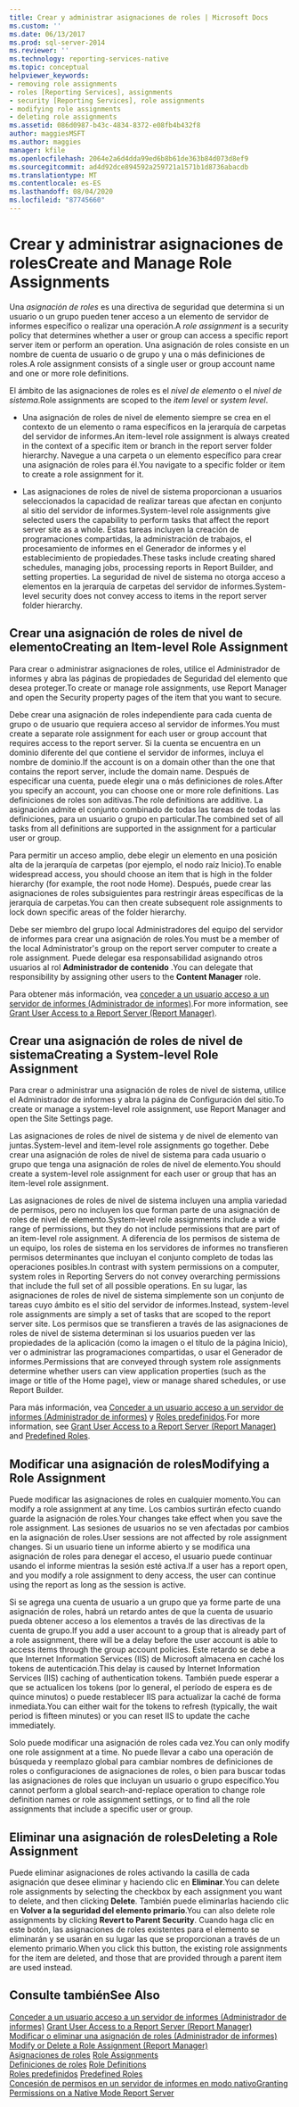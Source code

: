 ```yaml
---
title: Crear y administrar asignaciones de roles | Microsoft Docs
ms.custom: ''
ms.date: 06/13/2017
ms.prod: sql-server-2014
ms.reviewer: ''
ms.technology: reporting-services-native
ms.topic: conceptual
helpviewer_keywords:
- removing role assignments
- roles [Reporting Services], assignments
- security [Reporting Services], role assignments
- modifying role assignments
- deleting role assignments
ms.assetid: 086d0987-b43c-4834-8372-e08fb4b432f8
author: maggiesMSFT
ms.author: maggies
manager: kfile
ms.openlocfilehash: 2064e2a6d4dda99ed6b8b61de363b84d073d8ef9
ms.sourcegitcommit: ad4d92dce894592a259721a1571b1d8736abacdb
ms.translationtype: MT
ms.contentlocale: es-ES
ms.lasthandoff: 08/04/2020
ms.locfileid: "87745660"
---
```

# <a name="create-and-manage-role-assignments"></a><span data-ttu-id="35a81-102">Crear y administrar asignaciones de roles</span><span class="sxs-lookup"><span data-stu-id="35a81-102">Create and Manage Role Assignments</span></span>
  <span data-ttu-id="35a81-103">Una *asignación de roles* es una directiva de seguridad que determina si un usuario o un grupo pueden tener acceso a un elemento de servidor de informes específico o realizar una operación.</span><span class="sxs-lookup"><span data-stu-id="35a81-103">A *role assignment* is a security policy that determines whether a user or group can access a specific report server item or perform an operation.</span></span> <span data-ttu-id="35a81-104">Una asignación de roles consiste en un nombre de cuenta de usuario o de grupo y una o más definiciones de roles.</span><span class="sxs-lookup"><span data-stu-id="35a81-104">A role assignment consists of a single user or group account name and one or more role definitions.</span></span>  
  
 <span data-ttu-id="35a81-105">El ámbito de las asignaciones de roles es el *nivel de elemento* o el *nivel de sistema*.</span><span class="sxs-lookup"><span data-stu-id="35a81-105">Role assignments are scoped to the *item level* or *system level*.</span></span>  
  
-   <span data-ttu-id="35a81-106">Una asignación de roles de nivel de elemento siempre se crea en el contexto de un elemento o rama específicos en la jerarquía de carpetas del servidor de informes.</span><span class="sxs-lookup"><span data-stu-id="35a81-106">An item-level role assignment is always created in the context of a specific item or branch in the report server folder hierarchy.</span></span> <span data-ttu-id="35a81-107">Navegue a una carpeta o un elemento específico para crear una asignación de roles para él.</span><span class="sxs-lookup"><span data-stu-id="35a81-107">You navigate to a specific folder or item to create a role assignment for it.</span></span>  
  
-   <span data-ttu-id="35a81-108">Las asignaciones de roles de nivel de sistema proporcionan a usuarios seleccionados la capacidad de realizar tareas que afectan en conjunto al sitio del servidor de informes.</span><span class="sxs-lookup"><span data-stu-id="35a81-108">System-level role assignments give selected users the capability to perform tasks that affect the report server site as a whole.</span></span> <span data-ttu-id="35a81-109">Estas tareas incluyen la creación de programaciones compartidas, la administración de trabajos, el procesamiento de informes en el Generador de informes y el establecimiento de propiedades.</span><span class="sxs-lookup"><span data-stu-id="35a81-109">These tasks include creating shared schedules, managing jobs, processing reports in Report Builder, and setting properties.</span></span> <span data-ttu-id="35a81-110">La seguridad de nivel de sistema no otorga acceso a elementos en la jerarquía de carpetas del servidor de informes.</span><span class="sxs-lookup"><span data-stu-id="35a81-110">System-level security does not convey access to items in the report server folder hierarchy.</span></span>  
  
## <a name="creating-an-item-level-role-assignment"></a><span data-ttu-id="35a81-111">Crear una asignación de roles de nivel de elemento</span><span class="sxs-lookup"><span data-stu-id="35a81-111">Creating an Item-level Role Assignment</span></span>  
 <span data-ttu-id="35a81-112">Para crear o administrar asignaciones de roles, utilice el Administrador de informes y abra las páginas de propiedades de Seguridad del elemento que desea proteger.</span><span class="sxs-lookup"><span data-stu-id="35a81-112">To create or manage role assignments, use Report Manager and open the Security property pages of the item that you want to secure.</span></span>  
  
 <span data-ttu-id="35a81-113">Debe crear una asignación de roles independiente para cada cuenta de grupo o de usuario que requiera acceso al servidor de informes.</span><span class="sxs-lookup"><span data-stu-id="35a81-113">You must create a separate role assignment for each user or group account that requires access to the report server.</span></span> <span data-ttu-id="35a81-114">Si la cuenta se encuentra en un dominio diferente del que contiene el servidor de informes, incluya el nombre de dominio.</span><span class="sxs-lookup"><span data-stu-id="35a81-114">If the account is on a domain other than the one that contains the report server, include the domain name.</span></span> <span data-ttu-id="35a81-115">Después de especificar una cuenta, puede elegir una o más definiciones de roles.</span><span class="sxs-lookup"><span data-stu-id="35a81-115">After you specify an account, you can choose one or more role definitions.</span></span> <span data-ttu-id="35a81-116">Las definiciones de roles son aditivas.</span><span class="sxs-lookup"><span data-stu-id="35a81-116">The role definitions are additive.</span></span> <span data-ttu-id="35a81-117">La asignación admite el conjunto combinado de todas las tareas de todas las definiciones, para un usuario o grupo en particular.</span><span class="sxs-lookup"><span data-stu-id="35a81-117">The combined set of all tasks from all definitions are supported in the assignment for a particular user or group.</span></span>  
  
 <span data-ttu-id="35a81-118">Para permitir un acceso amplio, debe elegir un elemento en una posición alta de la jerarquía de carpetas (por ejemplo, el nodo raíz Inicio).</span><span class="sxs-lookup"><span data-stu-id="35a81-118">To enable widespread access, you should choose an item that is high in the folder hierarchy (for example, the root node Home).</span></span> <span data-ttu-id="35a81-119">Después, puede crear las asignaciones de roles subsiguientes para restringir áreas específicas de la jerarquía de carpetas.</span><span class="sxs-lookup"><span data-stu-id="35a81-119">You can then create subsequent role assignments to lock down specific areas of the folder hierarchy.</span></span>  
  
 <span data-ttu-id="35a81-120">Debe ser miembro del grupo local Administradores del equipo del servidor de informes para crear una asignación de roles.</span><span class="sxs-lookup"><span data-stu-id="35a81-120">You must be a member of the local Administrator's group on the report server computer to create a role assignment.</span></span> <span data-ttu-id="35a81-121">Puede delegar esa responsabilidad asignando otros usuarios al rol **Administrador de contenido** .</span><span class="sxs-lookup"><span data-stu-id="35a81-121">You can delegate that responsibility by assigning other users to the **Content Manager** role.</span></span>  
  
 <span data-ttu-id="35a81-122">Para obtener más información, vea [conceder a un usuario acceso a un servidor de informes &#40;Administrador de informes&#41;](grant-user-access-to-a-report-server.md).</span><span class="sxs-lookup"><span data-stu-id="35a81-122">For more information, see [Grant User Access to a Report Server &#40;Report Manager&#41;](grant-user-access-to-a-report-server.md).</span></span>  
  
## <a name="creating-a-system-level-role-assignment"></a><span data-ttu-id="35a81-123">Crear una asignación de roles de nivel de sistema</span><span class="sxs-lookup"><span data-stu-id="35a81-123">Creating a System-level Role Assignment</span></span>  
 <span data-ttu-id="35a81-124">Para crear o administrar una asignación de roles de nivel de sistema, utilice el Administrador de informes y abra la página de Configuración del sitio.</span><span class="sxs-lookup"><span data-stu-id="35a81-124">To create or manage a system-level role assignment, use Report Manager and open the Site Settings page.</span></span>  
  
 <span data-ttu-id="35a81-125">Las asignaciones de roles de nivel de sistema y de nivel de elemento van juntas.</span><span class="sxs-lookup"><span data-stu-id="35a81-125">System-level and item-level role assignments go together.</span></span> <span data-ttu-id="35a81-126">Debe crear una asignación de roles de nivel de sistema para cada usuario o grupo que tenga una asignación de roles de nivel de elemento.</span><span class="sxs-lookup"><span data-stu-id="35a81-126">You should create a system-level role assignment for each user or group that has an item-level role assignment.</span></span>  
  
 <span data-ttu-id="35a81-127">Las asignaciones de roles de nivel de sistema incluyen una amplia variedad de permisos, pero no incluyen los que forman parte de una asignación de roles de nivel de elemento.</span><span class="sxs-lookup"><span data-stu-id="35a81-127">System-level role assignments include a wide range of permissions, but they do not include permissions that are part of an item-level role assignment.</span></span> <span data-ttu-id="35a81-128">A diferencia de los permisos de sistema de un equipo, los roles de sistema en los servidores de informes no transfieren permisos determinantes que incluyan el conjunto completo de todas las operaciones posibles.</span><span class="sxs-lookup"><span data-stu-id="35a81-128">In contrast with system permissions on a computer, system roles in Reporting Servers do not convey overarching permissions that include the full set of all possible operations.</span></span> <span data-ttu-id="35a81-129">En su lugar, las asignaciones de roles de nivel de sistema simplemente son un conjunto de tareas cuyo ámbito es el sitio del servidor de informes.</span><span class="sxs-lookup"><span data-stu-id="35a81-129">Instead, system-level role assignments are simply a set of tasks that are scoped to the report server site.</span></span> <span data-ttu-id="35a81-130">Los permisos que se transfieren a través de las asignaciones de roles de nivel de sistema determinan si los usuarios pueden ver las propiedades de la aplicación (como la imagen o el título de la página Inicio), ver o administrar las programaciones compartidas, o usar el Generador de informes.</span><span class="sxs-lookup"><span data-stu-id="35a81-130">Permissions that are conveyed through system role assignments determine whether users can view application properties (such as the image or title of the Home page), view or manage shared schedules, or use Report Builder.</span></span>  
  
 <span data-ttu-id="35a81-131">Para más información, vea [Conceder a un usuario acceso a un servidor de informes &#40;Administrador de informes&#41;](grant-user-access-to-a-report-server.md) y [Roles predefinidos](role-definitions-predefined-roles.md).</span><span class="sxs-lookup"><span data-stu-id="35a81-131">For more information, see [Grant User Access to a Report Server &#40;Report Manager&#41;](grant-user-access-to-a-report-server.md) and [Predefined Roles](role-definitions-predefined-roles.md).</span></span>  
  
## <a name="modifying-a-role-assignment"></a><span data-ttu-id="35a81-132">Modificar una asignación de roles</span><span class="sxs-lookup"><span data-stu-id="35a81-132">Modifying a Role Assignment</span></span>  
 <span data-ttu-id="35a81-133">Puede modificar las asignaciones de roles en cualquier momento.</span><span class="sxs-lookup"><span data-stu-id="35a81-133">You can modify a role assignment at any time.</span></span> <span data-ttu-id="35a81-134">Los cambios surtirán efecto cuando guarde la asignación de roles.</span><span class="sxs-lookup"><span data-stu-id="35a81-134">Your changes take effect when you save the role assignment.</span></span> <span data-ttu-id="35a81-135">Las sesiones de usuarios no se ven afectadas por cambios en la asignación de roles.</span><span class="sxs-lookup"><span data-stu-id="35a81-135">User sessions are not affected by role assignment changes.</span></span> <span data-ttu-id="35a81-136">Si un usuario tiene un informe abierto y se modifica una asignación de roles para denegar el acceso, el usuario puede continuar usando el informe mientras la sesión esté activa.</span><span class="sxs-lookup"><span data-stu-id="35a81-136">If a user has a report open, and you modify a role assignment to deny access, the user can continue using the report as long as the session is active.</span></span>  
  
 <span data-ttu-id="35a81-137">Si se agrega una cuenta de usuario a un grupo que ya forme parte de una asignación de roles, habrá un retardo antes de que la cuenta de usuario pueda obtener acceso a los elementos a través de las directivas de la cuenta de grupo.</span><span class="sxs-lookup"><span data-stu-id="35a81-137">If you add a user account to a group that is already part of a role assignment, there will be a delay before the user account is able to access items through the group account policies.</span></span> <span data-ttu-id="35a81-138">Este retardo se debe a que Internet Information Services (IIS) de Microsoft almacena en caché los tokens de autenticación.</span><span class="sxs-lookup"><span data-stu-id="35a81-138">This delay is caused by Internet Information Services (IIS) caching of authentication tokens.</span></span> <span data-ttu-id="35a81-139">También puede esperar a que se actualicen los tokens (por lo general, el período de espera es de quince minutos) o puede restablecer IIS para actualizar la caché de forma inmediata.</span><span class="sxs-lookup"><span data-stu-id="35a81-139">You can either wait for the tokens to refresh (typically, the wait period is fifteen minutes) or you can reset IIS to update the cache immediately.</span></span>  
  
 <span data-ttu-id="35a81-140">Solo puede modificar una asignación de roles cada vez.</span><span class="sxs-lookup"><span data-stu-id="35a81-140">You can only modify one role assignment at a time.</span></span> <span data-ttu-id="35a81-141">No puede llevar a cabo una operación de búsqueda y reemplazo global para cambiar nombres de definiciones de roles o configuraciones de asignaciones de roles, o bien para buscar todas las asignaciones de roles que incluyan un usuario o grupo específico.</span><span class="sxs-lookup"><span data-stu-id="35a81-141">You cannot perform a global search-and-replace operation to change role definition names or role assignment settings, or to find all the role assignments that include a specific user or group.</span></span>  
  
## <a name="deleting-a-role-assignment"></a><span data-ttu-id="35a81-142">Eliminar una asignación de roles</span><span class="sxs-lookup"><span data-stu-id="35a81-142">Deleting a Role Assignment</span></span>  
 <span data-ttu-id="35a81-143">Puede eliminar asignaciones de roles activando la casilla de cada asignación que desee eliminar y haciendo clic en **Eliminar**.</span><span class="sxs-lookup"><span data-stu-id="35a81-143">You can delete role assignments by selecting the checkbox by each assignment you want to delete, and then clicking **Delete**.</span></span> <span data-ttu-id="35a81-144">También puede eliminarlas haciendo clic en **Volver a la seguridad del elemento primario**.</span><span class="sxs-lookup"><span data-stu-id="35a81-144">You can also delete role assignments by clicking **Revert to Parent Security**.</span></span> <span data-ttu-id="35a81-145">Cuando haga clic en este botón, las asignaciones de roles existentes para el elemento se eliminarán y se usarán en su lugar las que se proporcionan a través de un elemento primario.</span><span class="sxs-lookup"><span data-stu-id="35a81-145">When you click this button, the existing role assignments for the item are deleted, and those that are provided through a parent item are used instead.</span></span>  
  
## <a name="see-also"></a><span data-ttu-id="35a81-146">Consulte también</span><span class="sxs-lookup"><span data-stu-id="35a81-146">See Also</span></span>  
 <span data-ttu-id="35a81-147">[Conceder a un usuario acceso a un servidor de informes &#40;Administrador de informes&#41;](grant-user-access-to-a-report-server.md) </span><span class="sxs-lookup"><span data-stu-id="35a81-147">[Grant User Access to a Report Server &#40;Report Manager&#41;](grant-user-access-to-a-report-server.md) </span></span>  
 <span data-ttu-id="35a81-148">[Modificar o eliminar una asignación de roles &#40;Administrador de informes&#41;](role-assignments-modify-or-delete.md) </span><span class="sxs-lookup"><span data-stu-id="35a81-148">[Modify or Delete a Role Assignment &#40;Report Manager&#41;](role-assignments-modify-or-delete.md) </span></span>  
 <span data-ttu-id="35a81-149">[Asignaciones de roles](role-assignments.md) </span><span class="sxs-lookup"><span data-stu-id="35a81-149">[Role Assignments](role-assignments.md) </span></span>  
 <span data-ttu-id="35a81-150">[Definiciones de roles](role-definitions.md) </span><span class="sxs-lookup"><span data-stu-id="35a81-150">[Role Definitions](role-definitions.md) </span></span>  
 <span data-ttu-id="35a81-151">[Roles predefinidos](role-definitions-predefined-roles.md) </span><span class="sxs-lookup"><span data-stu-id="35a81-151">[Predefined Roles](role-definitions-predefined-roles.md) </span></span>  
 [<span data-ttu-id="35a81-152">Concesión de permisos en un servidor de informes en modo nativo</span><span class="sxs-lookup"><span data-stu-id="35a81-152">Granting Permissions on a Native Mode Report Server</span></span>](granting-permissions-on-a-native-mode-report-server.md)  
  
  

